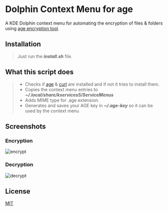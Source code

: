 # Dolphin Context Menu for age

A KDE Dolphin context menu for automating the encryption of files & folders using [age encryption tool](https://github.com/FiloSottile/age).

## Installation

> Just run the ***install.sh*** file.

## What this script does

> * Checks if [age](https://github.com/FiloSottile/age) & [curl](https://github.com/curl/curl) are installed and if not it tries to install them.
> * Copies the context menu entries to ***~/.local/share/kservices5/ServiceMenus***
> * Adds MIME type for .age extension.
> * Generates and saves your AGE key in ***~/.age-key*** so it can be used by the context menu

## Screenshots

### Encryption
![encrypt](https://github.com/maevius669/dolphin-age/assets/16948665/37b6bf44-3383-48af-9c85-db2bc169894c)
### Decryption
![decrypt](https://github.com/maevius669/dolphin-age/assets/16948665/40a9da8a-b6a7-4c74-98e2-0b605753a5f1)
## License

[MIT](https://choosealicense.com/licenses/mit/)

